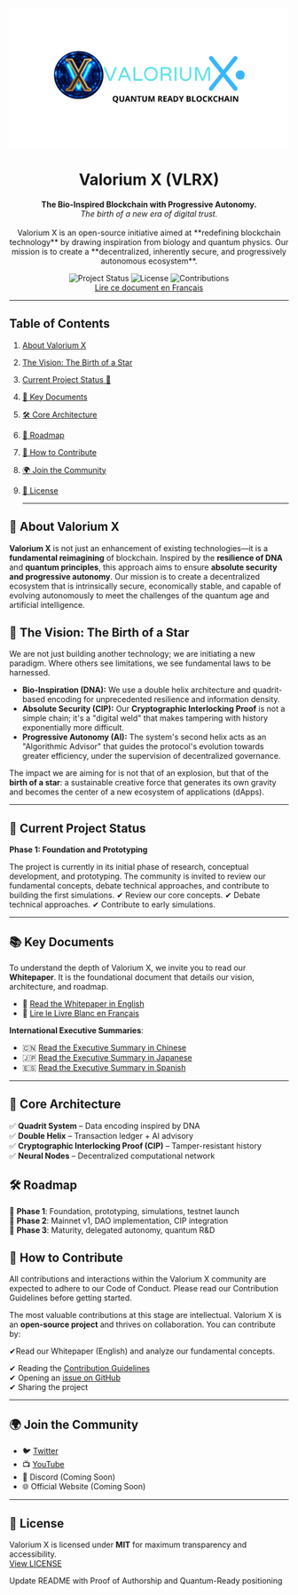 <p align="center">
  <img src="https://raw.githubusercontent.com/SylverbladeX/ValoriumX/main/pictures/vlrx-logo-min.jpg" alt="Valorium X Logo" width="600"/>
</p>
<h1 align="center">Valorium X (VLRX)</h1>
<p align="center">
  <strong>The Bio-Inspired Blockchain with Progressive Autonomy.</strong>
  <br />
  <em>The birth of a new era of digital trust.</em> <br><br>
Valorium X is an open-source initiative aimed at **redefining blockchain technology** by drawing inspiration from biology and quantum physics. Our mission is to create a **decentralized, inherently secure, and progressively autonomous ecosystem**.
</p>

<p align="center">
  <img src="https://img.shields.io/badge/Status-In%20Development-blue" alt="Project Status">
  <img src="https://img.shields.io/badge/License-MIT-green" alt="License">
  <img src="https://img.shields.io/badge/Contributions-Welcome-brightgreen" alt="Contributions">
  <br>
   <a href="https://github.com/SylverbladeX/ValoriumX/blob/main/readme_fr.md">Lire ce document en Français</a>
</p>

---

## Table of Contents

1.  [About Valorium X](#🔬-about-valorium-x)
2.  [The Vision: The Birth of a Star](#🌟-the-vision-the-birth-of-a-star)
3.  [Current Project Status 🚀](#current-project-status-🚀)
4.  [📖 Key Documents](#📖-key-documents)
5.  [🛠️ Core Architecture](#🛠️-core-architecture)
6.  [📅 Roadmap](#📅-roadmap)
7.  [🤝 How to Contribute](#🤝-how-to-contribute)
8.  [🌍 Join the Community](#🌍-join-the-community)
9.  [🔐 License](#🔐-license)

    ---

## 🔬 About Valorium X

**Valorium X** is not just an enhancement of existing technologies—it is a **fundamental reimagining** of blockchain. Inspired by the **resilience of DNA** and **quantum principles**, this approach aims to ensure **absolute security and progressive autonomy**.
Our mission is to create a decentralized ecosystem that is intrinsically secure, economically stable, and capable of evolving autonomously to meet the challenges of the quantum age and artificial intelligence.

## 🌟 The Vision: The Birth of a Star

We are not just building another technology; we are initiating a new paradigm. Where others see limitations, we see fundamental laws to be harnessed.

* **Bio-Inspiration (DNA):** We use a double helix architecture and quadrit-based encoding for unprecedented resilience and information density.
* **Absolute Security (CIP):** Our **Cryptographic Interlocking Proof** is not a simple chain; it's a "digital weld" that makes tampering with history exponentially more difficult.
* **Progressive Autonomy (AI):** The system's second helix acts as an "Algorithmic Advisor" that guides the protocol's evolution towards greater efficiency, under the supervision of decentralized governance.

The impact we are aiming for is not that of an explosion, but that of the **birth of a star**: a sustainable creative force that generates its own gravity and becomes the center of a new ecosystem of applications (dApps).

---

## 🚀 Current Project Status

**Phase 1: Foundation and Prototyping**

The project is currently in its initial phase of research, conceptual development, and prototyping. The community is invited to review our fundamental concepts, debate technical approaches, and contribute to building the first simulations.
✔ Review our core concepts.
✔ Debate technical approaches.
✔ Contribute to early simulations.

---
  

## 📚 Key Documents  

To understand the depth of Valorium X, we invite you to read our **Whitepaper**. It is the foundational document that details our vision, architecture, and roadmap.

- 📖 [Read the Whitepaper in English](https://github.com/SylverbladeX/ValoriumX/blob/main/whitepapers/whitepaper.md)
- 📖 [Lire le Livre Blanc en Français](https://github.com/SylverbladeX/ValoriumX/blob/main/whitepapers/whitepaper-fr.md)

**International Executive Summaries**:       
- 🇨🇳 [Read the Executive Summary in Chinese](https://github.com/SylverbladeX/ValoriumX/blob/main/whitepapers/whitepaper-ch.md)
- 🇯🇵 [Read the Executive Summary in Japanese](https://github.com/SylverbladeX/ValoriumX/blob/main/whitepapers/whitepaper-Ja.md)
- 🇪🇸 [Read the Executive Summary in Spanish](https://github.com/SylverbladeX/ValoriumX/blob/main/whitepapers/whitepaper-es.md)

---
## 🔩 Core Architecture

✅ **Quadrit System** – Data encoding inspired by DNA  
✅ **Double Helix** – Transaction ledger + AI advisory  
✅ **Cryptographic Interlocking Proof (CIP)** – Tamper-resistant history  
✅ **Neural Nodes** – Decentralized computational network 

## 🛠 Roadmap 
 
🔹 **Phase 1**: Foundation, prototyping, simulations, testnet launch  
🔹 **Phase 2**: Mainnet v1, DAO implementation, CIP integration  
🔹 **Phase 3**: Maturity, delegated autonomy, quantum R&D 


## 🤝 How to Contribute
All contributions and interactions within the Valorium X community are expected to adhere to our Code of Conduct. Please read our Contribution Guidelines before getting started.

The most valuable contributions at this stage are intellectual.
Valorium X is an **open-source project** and thrives on collaboration. You can contribute by:

✔Read our Whitepaper (English) and analyze our fundamental concepts.

  
✔ Reading the [Contribution Guidelines](https://github.com/SylverbladeX/ValoriumX/blob/main/CONTRIBUTING.md)  
✔ Opening an [issue on GitHub](https://github.com/SylverbladeX/ValoriumX/issues)  
✔ Sharing the project  

---

## 🌍 Join the Community
- 🐦 [Twitter](https://twitter.com/ValoriumX)
- 📺 [YouTube](https://youtube.com/ValoriumX)
- 💬 Discord (Coming Soon)
- 🌐 Official Website (Coming Soon)

---


## 🔏 License  

Valorium X is licensed under **MIT** for maximum transparency and accessibility.  
[View LICENSE](https://github.com/SylverbladeX/ValoriumX/blob/main/LICENSE) 

Update README with Proof of Authorship and Quantum-Ready positioning

